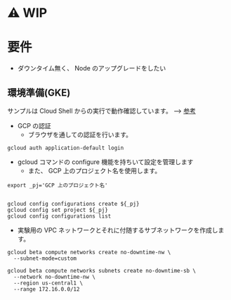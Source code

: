 # :warning: WIP

# 要件

+ ダウンタイム無く、 Node のアップグレードをしたい

## 環境準備(GKE)

サンプルは Cloud Shell からの実行で動作確認しています。 --> [参考](https://github.com/iganari/package-gcp/tree/master/kubernetes/sample-basic/gcloud)



+ GCP の認証
  + ブラウザを通しての認証を行います。


```
gcloud auth application-default login
```

+ gcloud コマンドの configure 機能を持ちいて設定を管理します
  + また、 GCP 上のプロジェクト名を使用します。
  
```
export _pj='GCP 上のプロジェクト名'
  
  
gcloud config configurations create ${_pj}
gcloud config set project ${_pj}
gcloud config configurations list
```

+ 実験用の VPC ネットワークとそれに付随するサブネットワークを作成します。
  
```
gcloud beta compute networks create no-downtime-nw \
  --subnet-mode=custom
```
```
gcloud beta compute networks subnets create no-downtime-sb \
  --network no-downtime-nw \
  --region us-central1 \
  --range 172.16.0.0/12
```
  
  
  
  
  
  
  
  
  
  
  
  
  
  
  
  
  
  
  
  
  
  
  
  
  
  
